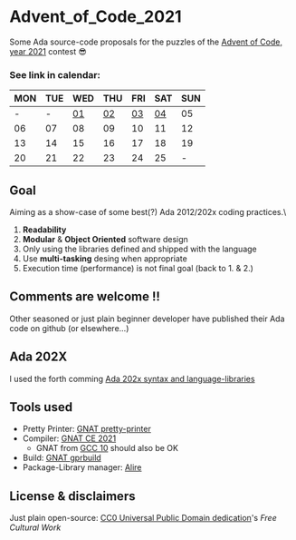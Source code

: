 # Advent_of_Code_2021
Some Ada source-code proposals for the puzzles of the [Advent of Code, year 2021](https://adventofcode.com/2021) contest 😎

  
### See link in calendar:
|MON|TUE|WED|THU|FRI|SAT|SUN|
|--|--|--|--|--|--|--|
|-|-|[01](./puzzle_01)|[02](./puzzle_02)|[03](./puzzle_03)|[04](./puzzle_04)|05|
|06|07|08|09|10|11|12|
|13|14|15|16|17|18|19|
|20|21|22|23|24|25|-|


## Goal
Aiming as a show-case of some best(?) Ada 2012/202x coding practices.\
1. **Readability**
1. **Modular** & **Object Oriented** software design
1. Only using the libraries defined and shipped with the language
1. Use **multi-tasking** desing when appropriate
1. Execution time (performance) is not final goal (back to 1. & 2.)


## Comments are welcome !!
Other seasoned or just plain beginner developer have published their Ada code on github (or elsewhere...)


## Ada 202X
I used the forth comming [Ada 202x syntax and language-libraries](http://www.ada-auth.org/standards/ada2x.html)

## Tools used
* Pretty Printer: [GNAT pretty-printer](https://docs.adahttps://docs.adacore.com/gnat_ugn-docs/html/gnat_ugn/gnat_ugn/gnat_utility_programs.html#the-gnat-pretty-printer-gnatpp)
* Compiler: [GNAT CE 2021](https://www.adacore.com/community)
  *  GNAT from [GCC 10]() should also be OK
* Build: [GNAT gprbuild](https://docs.adacore.com/gprbuild-docs/html/gprbuild_ug.html)
* Package-Library manager: [Alire](https://blog.adacore.com/first-beta-release-of-alire-the-package-manager-for-ada-spark)
</div>


## License & disclaimers
Just plain open-source: [CC0 Universal Public Domain dedication](https://creativecommons.org/publicdomain/zero/1.0/deed.fr)'s
_Free Cultural Work_